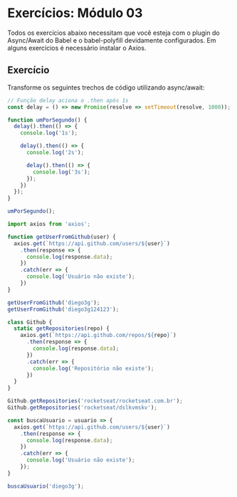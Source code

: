 # Exercícios: Módulo 03

Todos os exercícios abaixo necessitam que você esteja com o plugin do Async/Await do Babel e o babel-polyfill devidamente configurados. Em alguns exercícios é necessário instalar o Axios.

## Exercício

Transforme os seguintes trechos de código utilizando async/await:

```js
// Função delay aciona o .then após 1s
const delay = () => new Promise(resolve => setTimeout(resolve, 1000));

function umPorSegundo() {
  delay().then(() => {
    console.log('1s');

    delay().then(() => {
      console.log('2s');

      delay().then(() => {
        console.log('3s');
      });
    })
  });
}

umPorSegundo();
```

```js
import axios from 'axios';

function getUserFromGithub(user) {
  axios.get(`https://api.github.com/users/${user}`)
    .then(response => {
      console.log(response.data);
    })
    .catch(err => {
      console.log('Usuário não existe');
    })
}

getUserFromGithub('diego3g');
getUserFromGithub('diego3g124123');
```

```js
class Github {
  static getRepositories(repo) {
    axios.get(`https://api.github.com/repos/${repo}`)
      .then(response => {
        console.log(response.data);
      })
      .catch(err => {
        console.log('Repositório não existe');
      })
  }
}

Github.getRepositories('rocketseat/rocketseat.com.br');
Github.getRepositories('rocketseat/dslkvmskv');
```

```js
const buscaUsuario = usuario => {
  axios.get(`https://api.github.com/users/${user}`)
    .then(response => {
      console.log(response.data);
    })
    .catch(err => {
      console.log('Usuário não existe');
    });
} 

buscaUsuario('diego3g');
```

